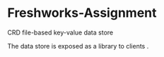# Freshworks-Assignment
 CRD file-based key-value data store
  
 The data store is exposed as a library to clients .
